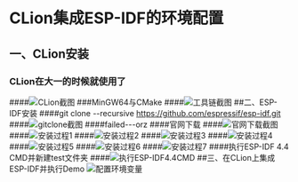 # CLion集成ESP-IDF的环境配置
## 一、CLion安装
### CLion在大一的时候就使用了
####![CLion截图](https://github.com/fhcf5/ESP-32/blob/main/Clion.png)
###MinGW64与CMake
####![工具链截图](https://github.com/fhcf5/ESP-32/blob/main/工具链.png)
##二、ESP-IDF安装
####git clone --recursive https://github.com/espressif/esp-idf.git
####![gitclone截图](https://github.com/fhcf5/ESP-32/blob/main/gitclone.png)
####failed---orz
####官网下载
####![官网下载截图](https://github.com/fhcf5/ESP-32/blob/main/官网下载.png)
####![安装过程1](https://github.com/fhcf5/ESP-32/blob/main/安装过程1.png)
####![安装过程2](https://github.com/fhcf5/ESP-32/blob/main/安装过程2.png)
####![安装过程3](https://github.com/fhcf5/ESP-32/blob/main/安装过程3.png)
####![安装过程4](https://github.com/fhcf5/ESP-32/blob/main/安装过程4.png)
####![安装过程5](https://github.com/fhcf5/ESP-32/blob/main/安装过程5.png)
####![安装过程6](https://github.com/fhcf5/ESP-32/blob/main/安装过程6.png)
####![安装过程7](https://github.com/fhcf5/ESP-32/blob/main/安装过程7.png)
####执行ESP-IDF 4.4 CMD并新建test文件夹
####![执行ESP-IDF4.4CMD](https://github.com/fhcf5/ESP-32/blob/main/执行ESP-IDF4.4CMD.png)
##三、在CLion上集成ESP-IDF并执行Demo
![配置环境变量](图片地址 "可选标题")
